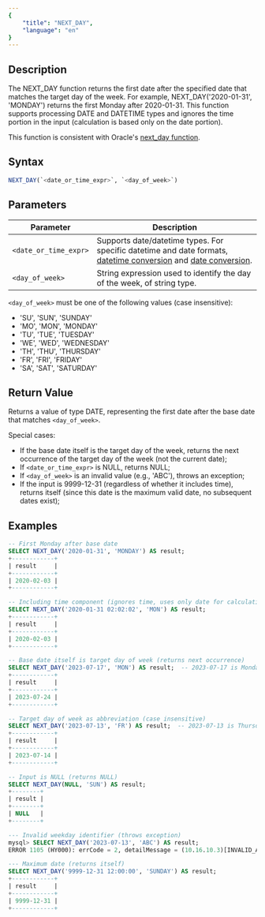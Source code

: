 ```yaml
---
{
    "title": "NEXT_DAY",
    "language": "en"
}
---
```


## Description

The NEXT_DAY function returns the first date after the specified date that matches the target day of the week. For example, NEXT_DAY('2020-01-31', 'MONDAY') returns the first Monday after 2020-01-31. This function supports processing DATE and DATETIME types and ignores the time portion in the input (calculation is based only on the date portion).

This function is consistent with Oracle's [next_day function](https://docs.oracle.com/en/database/oracle/oracle-database/19/sqlrf/NEXT_DAY.html).

## Syntax

```sql
NEXT_DAY(`<date_or_time_expr>`, `<day_of_week>`)
```

## Parameters

| Parameter | Description |
| --------- | ----------- |
| `<date_or_time_expr>` | Supports date/datetime types. For specific datetime and date formats, [datetime conversion](../../../../../docs/sql-manual/basic-element/sql-data-types/conversion/datetime-conversion) and [date conversion](../../../../../docs/sql-manual/basic-element/sql-data-types/conversion/date-conversion). |
| `<day_of_week>` | String expression used to identify the day of the week, of string type. |

`<day_of_week>` must be one of the following values (case insensitive):
- 'SU', 'SUN', 'SUNDAY'
- 'MO', 'MON', 'MONDAY'
- 'TU', 'TUE', 'TUESDAY'
- 'WE', 'WED', 'WEDNESDAY'
- 'TH', 'THU', 'THURSDAY'
- 'FR', 'FRI', 'FRIDAY'
- 'SA', 'SAT', 'SATURDAY'

## Return Value

Returns a value of type DATE, representing the first date after the base date that matches `<day_of_week>`.

Special cases:
- If the base date itself is the target day of the week, returns the next occurrence of the target day of the week (not the current date);
- If `<date_or_time_expr>` is NULL, returns NULL;
- If `<day_of_week>` is an invalid value (e.g., 'ABC'), throws an exception;
- If the input is 9999-12-31 (regardless of whether it includes time), returns itself (since this date is the maximum valid date, no subsequent dates exist);

## Examples

```sql
-- First Monday after base date
SELECT NEXT_DAY('2020-01-31', 'MONDAY') AS result;
+------------+
| result     |
+------------+
| 2020-02-03 |
+------------+

-- Including time component (ignores time, uses only date for calculation)
SELECT NEXT_DAY('2020-01-31 02:02:02', 'MON') AS result;
+------------+
| result     |
+------------+
| 2020-02-03 |
+------------+

-- Base date itself is target day of week (returns next occurrence)
SELECT NEXT_DAY('2023-07-17', 'MON') AS result;  -- 2023-07-17 is Monday
+------------+
| result     |
+------------+
| 2023-07-24 |
+------------+

-- Target day of week as abbreviation (case insensitive)
SELECT NEXT_DAY('2023-07-13', 'FR') AS result;  -- 2023-07-13 is Thursday
+------------+
| result     |
+------------+
| 2023-07-14 |
+------------+

-- Input is NULL (returns NULL)
SELECT NEXT_DAY(NULL, 'SUN') AS result;
+--------+
| result |
+--------+
| NULL   |
+--------+

--- Invalid weekday identifier (throws exception)
mysql> SELECT NEXT_DAY('2023-07-13', 'ABC') AS result;
ERROR 1105 (HY000): errCode = 2, detailMessage = (10.16.10.3)[INVALID_ARGUMENT]Function next_day failed to parse weekday: ABC

--- Maximum date (returns itself)
SELECT NEXT_DAY('9999-12-31 12:00:00', 'SUNDAY') AS result;
+------------+
| result     |
+------------+
| 9999-12-31 |
+------------+
``` 
